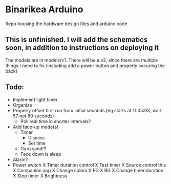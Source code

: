 # Binarikea Arduino

Repo housing the hardware design files and arduino code

## This is unfinished.  I will add the schematics soon, in addition to instructions on deploying it
The models are in models/v1.  There will be a v2, since there are multiple things I need to fix (including add a power button and properly securing the back)

## Todo:
 - Implement light timer
 - Organize
 - Properly offset first run from initial seconds (eg starts at 11:05:03, wait 57 not 60 seconds)
   - Poll real time in shorter intervals?
 - Add face-up mode(s)
   - Timer
     - Dismiss
     - Set time
   - Gyro sand!!!
   - Face down is sleep
 - Alarm?
 - Power switch
 X Timer duration control
 X Test timer
 X Source control this
 X Companion app
   X Change colors
     X FG
     X BG
   X Change timer duration
   X Stop timer
   X Brightness
